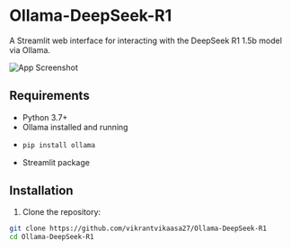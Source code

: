 # Ollama-DeepSeek-R1

A Streamlit web interface for interacting with the DeepSeek R1 1.5b model via Ollama.

![App Screenshot](https://via.placeholder.com/800x400.png?text=Chat+Interface+Screenshot)

## Requirements

- Python 3.7+
- Ollama installed and running
- ```bash
  pip install ollama
- Streamlit package

## Installation

1. Clone the repository:
```bash
git clone https://github.com/vikrantvikaasa27/Ollama-DeepSeek-R1
cd Ollama-DeepSeek-R1
